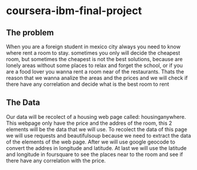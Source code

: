 # coursera-ibm-final-project
## The problem
When you are a foreign student in mexico city always you need to know where rent a room to stay. sometimes you 
only will decide the cheapest room, but sometimes the cheapest is not the best solutions, because are lonely areas
without some places to relax and forget the school, or if you are a food lover you wanna rent a room near of the restaurants.
Thats the reason that we wanna analize the areas and the prices and we will check if there have any correlation and decide what
is the best room to rent

## The Data
Our data will be recolect of a housing web page called: housinganywhere. This webpage only have the price and the addres of
the room, this 2 elements will be the data that we will use. To recolect the data of this page we will use requests and 
beautifulsoup because we need to extract the data of the elements of the web page. After we will use google geocode to
convert the addres in longitude and latitude. At last we will use the latitude and longitude in foursquare to see the places
near to the room and see if there have any correlation with the price.
